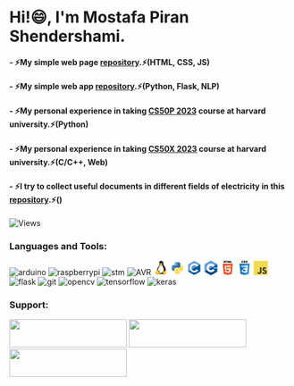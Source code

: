 # Hi!😄, I'm Mostafa Piran Shendershami.

#### - ⚡My simple web page [repository](https://github.com/mostafapiran/S_webpage).⚡(HTML, CSS, JS)
#### - ⚡My simple web app [repository](https://github.com/mostafapiran/CS50P_2023/tree/main/project).⚡(Python, Flask, NLP)
#### - ⚡My personal experience in taking [CS50P 2023](https://github.com/mostafapiran/CS50P_2023) course at harvard university.⚡(Python)
#### - ⚡My personal experience in taking [CS50X 2023](https://github.com/mostafapiran/CS50X_2023) course at harvard university.⚡(C/C++, Web)
#### - ⚡I try to collect useful documents in different fields of electricity in this [repository](https://github.com/mostafapiran/Electron).⚡()
![Views](https://komarev.com/ghpvc/?username=mostafapiran&color=blue)

<h3 align="left">Languages and Tools:</h3>
<p align="left">
   <img src="https://cdn.worldvectorlogo.com/logos/arduino-1.svg"                                                alt="arduino" width="26" height="26"></img>
   <img src="https://www.vectorlogo.zone/logos/raspberrypi/raspberrypi-icon.svg"                                 alt="raspberrypi" width="26" height="26"></img>
   <img src="https://upload.wikimedia.org/wikipedia/commons/1/17/STMicroelectronics-Logo.svg"                    alt="stm" width="26" height="20"></img>
   <img src="https://github.com/file-icons/icons/blob/master/svg/AVR.svg"                                        alt="AVR" width="26" height="26"></img>
   <img src="https://raw.githubusercontent.com/devicons/devicon/master/icons/linux/linux-original.svg"           alt="linux" width="26" height="26"></img>
   <img src="https://raw.githubusercontent.com/devicons/devicon/master/icons/python/python-original.svg"         alt="python" width="26" height="26"></img>
   <img src="https://raw.githubusercontent.com/devicons/devicon/master/icons/c/c-original.svg"                   alt="c" width="26" height="26"></img>
   <img src="https://raw.githubusercontent.com/devicons/devicon/master/icons/cplusplus/cplusplus-original.svg"   alt="cplusplus" width="26" height="26"></img>
   <img src="https://raw.githubusercontent.com/devicons/devicon/master/icons/html5/html5-original-wordmark.svg"  alt="html" width="26" height="26"/></img>
   <img src="https://raw.githubusercontent.com/devicons/devicon/master/icons/css3/css3-original-wordmark.svg"    alt="css" width="26" height="26"></img>
   <img src="https://raw.githubusercontent.com/devicons/devicon/master/icons/javascript/javascript-original.svg" alt="javascript" width="26" height="26"></img>
   <img src="https://www.vectorlogo.zone/logos/pocoo_flask/pocoo_flask-icon.svg"                                 alt="flask" width="26" height="26"></img>
   <img src="https://www.vectorlogo.zone/logos/git-scm/git-scm-icon.svg"                                         alt="git" width="26" height="26"></img>
   <img src="https://www.vectorlogo.zone/logos/opencv/opencv-icon.svg"                                           alt="opencv" width="26" height="26"></img>
   <img src="https://github.com/gilbarbara/logos/blob/main/logos/tensorflow.svg"                                 alt="tensorflow" width="26" height="26"></img>
   <img src="https://github.com/valohai/ml-logos/blob/master/keras.svg"                                          alt="keras" width="26" height="26"></img>
</p>





<h3 align="left">Support:</h3>
<p>   
   <a href="https://coindrop.to/mostafa" target="_blank"><img src="https://coindrop.to/embed-button.png"                       height="50" width="210"></img></a>
   <a href="https://www.buymeacoffee.com/mostafapiran">  <img src="https://cdn.buymeacoffee.com/buttons/v2/default-yellow.png" height="50" width="210"></img></a>
   <a href="http://www.coffeete.ir/mostafapiran">        <img src="http://www.coffeete.ir/images/buttons/lemonchiffon.png"     height="50" width="210"></img></a>
</p>

